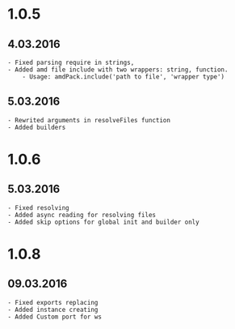 # 1.0.5
## 4.03.2016
	- Fixed parsing require in strings,
	- Added amd file include with two wrappers: string, function.
		- Usage: amdPack.include('path to file', 'wrapper type')

## 5.03.2016
	- Rewrited arguments in resolveFiles function
	- Added builders 

# 1.0.6
## 5.03.2016
	- Fixed resolving
	- Added async reading for resolving files
	- Added skip options for global init and builder only

# 1.0.8
## 09.03.2016
	- Fixed exports replacing
	- Added instance creating
	- Added Custom port for ws